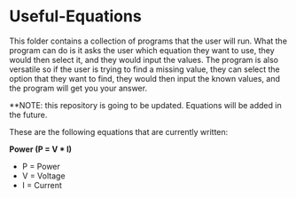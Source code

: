 # Useful-Equations

This folder contains a collection of programs that the user will run. What the program can do is it asks the user which equation they want to use, they would then select it, and they would input the values. The program is also versatile so if the user is trying to find a missing value, they can select the option that they want to find, they would then input the known values, and the program will get you your answer.

**NOTE: this repository is going to be updated. Equations will be added in the future.

These are the following equations that are currently written:

**Power (P = V * I)**
* P = Power 
* V = Voltage 
* I = Current

